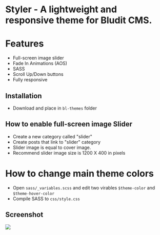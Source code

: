 # Styler - A lightweight and responsive theme for Bludit CMS.

# Features
- Full-screen image slider
- Fade In Animations (AOS)
- SASS
- Scroll Up/Down buttons
- Fully responsive

## Installation
- Download and place in `bl-themes` folder


## How to enable full-screen image Slider
- Create a new category called "slider"
- Create posts that link to "slider" category
- Slider image is equal to cover image.
- Recommend slider image size is 1200 X 400 in pixels


# How to change main theme colors
- Open `sass/_variables.scss` and edit two virables `$theme-color` and `$theme-hover-color`
- Compile SASS to `css/style.css`


 ## Screenshot
<img src="https://user-images.githubusercontent.com/33022876/68007479-21031200-fcaa-11e9-80bd-8d347bd1d54c.jpg">